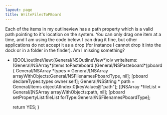 ```yaml
---
layout: page
title: WriteFilesToPBoard
---
```


Each of the items in my outlineview has a path property which is a valid path pointing to it's location on the system.  You can only drag one item at a time, and I am using the code below.  I can drag it fine, but other applications do not accept it as a drop (for instance I cannot drop it into the dock or in a folder in the finder).  Am I missing something?

    
- (BOOL)outlineView:(General/NSOutlineView*)olv writeItems:(General/NSArray*)items
	   toPasteboard:(General/NSPasteboard*)pboard
{
	General/NSArray *types = General/[NSArray arrayWithObjects:General/NSFilenamesPboardType, nil];
    [pboard declareTypes:types owner:self];
	General/NSString * path = General/items objectAtIndex:0]keyValue:@"path"];
	[[NSArray *fileList = General/[NSArray arrayWithObjects:path, nil];
    [pboard setPropertyList:fileList forType:General/NSFilenamesPboardType];
 
    return YES;
}

